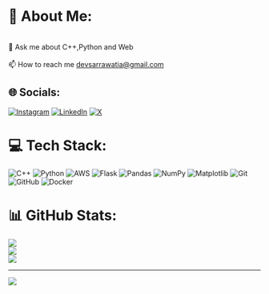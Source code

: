 # 💫 About Me:
<br>💬 Ask me about C++,Python and Web<br><br>📫 How to reach me devsarrawatia@gmail.com


## 🌐 Socials:
[![Instagram](https://img.shields.io/badge/Instagram-%23E4405F.svg?logo=Instagram&logoColor=white)](https://instagram.com/devsansh) [![LinkedIn](https://img.shields.io/badge/LinkedIn-%230077B5.svg?logo=linkedin&logoColor=white)](https://linkedin.com/in/adawatia) [![X](https://img.shields.io/badge/X-black.svg?logo=X&logoColor=white)](https://x.com/devsansh) 

# 💻 Tech Stack:
![C++](https://img.shields.io/badge/c++-%2300599C.svg?style=for-the-badge&logo=c%2B%2B&logoColor=white) ![Python](https://img.shields.io/badge/python-3670A0?style=for-the-badge&logo=python&logoColor=ffdd54) ![AWS](https://img.shields.io/badge/AWS-%23FF9900.svg?style=for-the-badge&logo=amazon-aws&logoColor=white) ![Flask](https://img.shields.io/badge/flask-%23000.svg?style=for-the-badge&logo=flask&logoColor=white) ![Pandas](https://img.shields.io/badge/pandas-%23150458.svg?style=for-the-badge&logo=pandas&logoColor=white) ![NumPy](https://img.shields.io/badge/numpy-%23013243.svg?style=for-the-badge&logo=numpy&logoColor=white) ![Matplotlib](https://img.shields.io/badge/Matplotlib-%23ffffff.svg?style=for-the-badge&logo=Matplotlib&logoColor=black) ![Git](https://img.shields.io/badge/git-%23F05033.svg?style=for-the-badge&logo=git&logoColor=white) ![GitHub](https://img.shields.io/badge/github-%23121011.svg?style=for-the-badge&logo=github&logoColor=white) ![Docker](https://img.shields.io/badge/docker-%230db7ed.svg?style=for-the-badge&logo=docker&logoColor=white)
# 📊 GitHub Stats:
![](https://github-readme-stats.vercel.app/api?username=adawatia&theme=transparent&hide_border=false&include_all_commits=false&count_private=false)<br/>
![](https://github-readme-streak-stats.herokuapp.com/?user=adawatia&theme=transparent&hide_border=false)<br/>
![](https://github-readme-stats.vercel.app/api/top-langs/?username=adawatia&theme=transparent&hide_border=false&include_all_commits=false&count_private=false&layout=compact)

---
[![](https://visitcount.itsvg.in/api?id=adawatia&icon=0&color=12)](https://visitcount.itsvg.in)

<!-- Proudly created with GPRM ( https://gprm.itsvg.in ) -->

